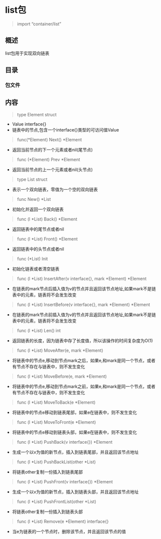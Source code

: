 # list包
> import “container/list”

## 概述
list包用于实现双向链表

## 目录

### 包文件

## 内容
> type Element struct
- Value interface{} 
- 链表中的节点,包含一个interface{}类型的可访问值Value

> func(\*Element) Next() \*Element
- 返回当前节点的下一个元素或者nil(尾节点)
> func (\*Element) Prev \*Element
- 返回当前节点的上一个元素或者nil(头节点)

> type List struct
- 表示一个双向链表，零值为一个空的双向链表
> func New() \*List
- 初始化并返回一个双向链表
> func (l \*List) Back() \*Element
- 返回链表中的尾节点或者nil
> func (l \*List) Front() \*Element
- 返回链表中的头节点或者nil
> func (\*List) Init
- 初始化链表或者清空链表
> func (l \*List) InsertAfter(v interface{}, mark \*Element) \*Element
- 在链表的mark节点后插入值为v的节点并且返回该节点地址,如果mark不是链表中的元素，链表将不会发生改变
> func (l \*List) InsertBefore(v interface{}, mark \*Element) \*Element
- 在链表的mark节点前插入值为v的节点并且返回该节点地址,如果mark不是链表中的元素，链表将不会发生改变
> func (l \*List) Len() int
- 返回链表的长度，因为链表中存了长度值，所以该操作的时间复杂度为O(1)
> func (l \*List) MoveAfter(e, mark \*Element)
- 将链表中的节点e,移动到节点mark之后，如果e,和mark是同一个节点，或者有节点不存在与链表中，则不发生变化
> func (l \*List) MoveBefore(e, mark \*Element)
- 将链表中的节点e,移动到节点mark之前，如果e,和mark是同一个节点，或者有节点不存在与链表中，则不发生变化
> func (l \*List) MoveToBack(e \*Element)
- 将链表中的节点e移动到链表尾部，如果e在链表中，则不发生变化
> func (l \*List) MoveToFront(e \*Element)
- 将链表中的节点e移动到链表头部，如果e在链表中，则不发生变化
> func (l \*List) PushBack(v interface{}) \*Element
- 生成一个以v为值的新节点，插入到链表尾部，并且返回该节点地址
> func (l \*List) PushBackList(other \*List)
- 将链表other复制一份插入到链表尾部
> func (l \*List) PushFront(v interface{}) \*Element
- 生成一个以v为值的新节点，插入到链表头部，并且返回该节点地址
> func (l \*List) PushFrontList(other \*List)
- 将链表other复制一份插入到链表头部
> func (l \*List) Remove(e \*Element) interface{}
- 当e为链表的一个节点时，删除该节点，并且返回该节点的值







